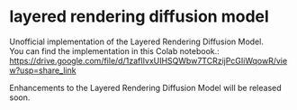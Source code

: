 # layered rendering diffusion model
Unofficial implementation of the Layered Rendering Diffusion Model. \
You can find the implementation in this Colab notebook.: https://drive.google.com/file/d/1zafIIvxUIHSQWbw7TCRzijPcGIiWqowR/view?usp=share_link 

Enhancements to the Layered Rendering Diffusion Model will be released soon.
